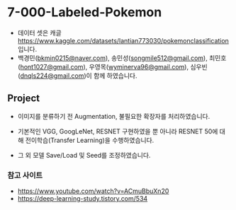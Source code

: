# 7-000-Labeled-Pokemon
- 데이터 셋은 캐글 https://www.kaggle.com/datasets/lantian773030/pokemonclassification 입니다.
- 백경민(bkmin0215@naver.com), 송민성(songmile512@gmail.com), 최민호(hont1027@gmail.com), 우영목(wyminerva96@gmail.com), 심우빈(dnqls224@gmail.com)이 함께 하였습니다.

## Project
- 이미지를 분류하기 전 Augmentation, 불필요한 확장자를 처리하였습니다.

- 기본적인 VGG, GoogLeNet, RESNET 구현하였을 뿐 아니라 RESNET 50에 대해 전이학습(Transfer Learning)을 수행하였습니다.

- 그 외 모델 Save/Load 및 Seed를 조정하였습니다.

### 참고 사이트
- https://www.youtube.com/watch?v=ACmuBbuXn20
- https://deep-learning-study.tistory.com/534
